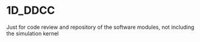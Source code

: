 # 1D_DDCC
Just for code review and repository of the software modules, not including the simulation kernel
